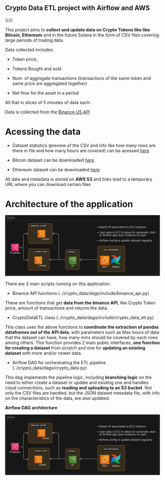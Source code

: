 ## Crypto Data ETL project with Airflow and AWS 

:us:

This project aims to **collect and update data on Crypto Tokens like like Bitcoin, Ethereum** and in the future Solana in the form of CSV files covering large periods of trading data.

Data collected includes: 

* Token price,

* Tokens Bought and sold

* Num. of aggregate transactions (transactions of the same token and same price are aggregated together)

* Net flow for the asset in a period

All that in slices of 5 minutes of data each.


Data is collected from the [Binance US API](https://docs.binance.us/#introduction)


# Acessing the data 

* Dataset statistics (preview of the CSV and info like how many rows are there in file and how many hours are covered) can be acessed [here](https://jr6cd1g42j.execute-api.us-east-2.amazonaws.com/stage1/dashboard)

* Bitcoin dataset can be downloaded [here](https://czmejpeff7.execute-api.us-east-2.amazonaws.com/geturl?token=btc)

* Ethereum dataset can be downloaded [here](https://czmejpeff7.execute-api.us-east-2.amazonaws.com/geturl?token=eth)

All data and metadata is stored on **AWS S3** and links lead to a temporary URL where you can download certain files


# Architecture of the application 

![](architecture_diagram.png)


There are 3 main scripts running on this application:

* Binance API functions (../crypto_data/dags/include/binance_api.py)

These are functions that get **data from the binance API**, like Crypto Token price, amount of transactions and returns the data.

* CryptoDataETL class (../crypto_data/dags/include/crypto_data_etl.py)

This class uses the above functions to **coordinate the extraction of pandas dataframes out of the API data**, with parameters such as Max hours of data that the dataset can have, how many mins should be covered by each rows among others. This function provides 2 main public interfaces, **one function for creating a dataset** from scratch and one for **updating an existing dataset** with more and/or newer data.

* Airflow DAG for orchestrating the ETL pipeline (../crypto_data/dags/crypto_data.py)

This dag implements the pipeline logic, including **branching logic** on the need to either create a dataset or update and existing one and handles cloud connections, such as **reading and uploading to an S3 bucket**.
Not only the CSV files are handled, but the JSON dataset metadata file, with info on the characteristics of the data, are also updated.

**Airflow DAG architecture**

![](architecture_diagram.png)
